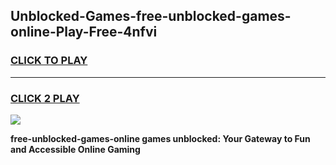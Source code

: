 
## Unblocked-Games-free-unblocked-games-online-Play-Free-4nfvi
<h3>
<a href="https://premium76.site?title=free-unblocked-games-online&ref=20M">CLICK TO PLAY</a></h3>
<hr>

<h3>
<a href="https://premium76.site?title=free-unblocked-games-online&ref=20M">CLICK 2 PLAY</a>
  
</h3>

<a href="https://premium76.site?title=free-unblocked-games-online&ref=19M"><img src="https://clearcache.store/games.png"></a>


**free-unblocked-games-online games unblocked: Your Gateway to Fun and Accessible Online Gaming**
